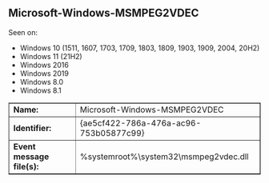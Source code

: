 ## Microsoft-Windows-MSMPEG2VDEC

Seen on:
* Windows 10 (1511, 1607, 1703, 1709, 1803, 1809, 1903, 1909, 2004, 20H2)
* Windows 11 (21H2)
* Windows 2016
* Windows 2019
* Windows 8.0
* Windows 8.1

<table border="1" class="docutils">
  <tbody>
    <tr>
      <td><b>Name:</b></td>
      <td>Microsoft-Windows-MSMPEG2VDEC</td>
    </tr>
    <tr>
      <td><b>Identifier:</b></td>
      <td>{ae5cf422-786a-476a-ac96-753b05877c99}</td>
    </tr>
    <tr>
      <td><b>Event message file(s):</b></td>
      <td>%systemroot%\system32\msmpeg2vdec.dll</td>
    </tr>
  </tbody>
</table>

&nbsp;


